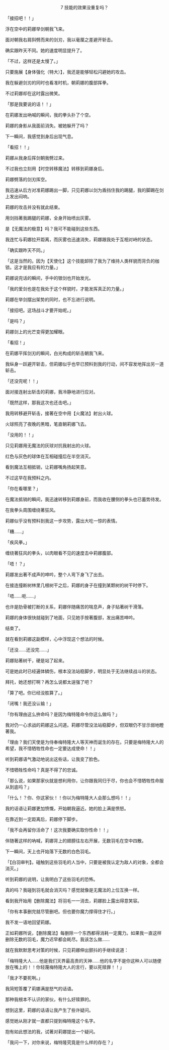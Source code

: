 <p align="center">7 技能的效果没重复吗？</p>

「接招吧！！」

浮在空中的莉娜举剑朝我飞来。

面对朝我右肩斜劈而来的剑刃，我以毫厘之差避开斩击。

确实跟昨天不同。她的速度明显提升了。

「不过，这样还是太慢了。」

只要施展【身体强化（特大）】，我还是能够轻松闪避她的攻击。

我在躲避剑刃的同时也看准时机，朝莉娜的腹部挥拳。

不过莉娜却在这时露出微笑。

「那是我要说的话！！」

在莉娜发出吶喊的瞬间，我的拳头扑了个空。

莉娜的身影从我面前消失。被她躲开了吗？

下一瞬间，我感觉到身后出现气息。

「看招！！」

莉娜从我身后挥剑朝我劈过来。

不过我也立刻用【时空转移魔法】转移到莉娜身后。

莉娜劈落的剑刃挥空。

我迅速从后方对准莉娜踢出一脚，只见莉娜以剑为盾挡住我的踢腿，我的脚踢在剑上发出闷响。

莉娜的攻击并没有就此结束。

用剑挡著我踢腿的莉娜，全身开始喷出灰雾。

是【无魔法的极意】吗？我可不能碰到这些东西。

我连忙与莉娜拉开距离，而灰雾也迅速消失，莉娜跟我处于互相对峙的状态。

「确实跟昨天不同。」

「这是当然的。因为【天使化】这个技能卸除了我为了维持人类样貌而背负的枷锁。这才是我应有的力量。」

莉娜说完话的瞬间，手中的银剑也开始发光。

「我的爱剑也是在我处于这个样貌时，才能发挥真正的力量。」

莉娜在举剑摆出架势的同时，也不忘进行说明。

「接招吧。这场战斗才要开始呢。」

「是吗？」

莉娜剑上的光芒变得更加耀眼。

「看招！」

在莉娜平挥剑刃的瞬间，白光构成的斩击朝我飞来。

我纵身一跃避开斩击，但莉娜似乎也早已预料到我的行动，间不容发地挥出另一道斩击。

「还没完呢！！」

面对接连射出斩击的莉娜，我冷静地进行应对。

「既然这样，那我这次也还击吧。」

我用转移避开斩击，接著在空中用【火魔法】射出火球。

火球照亮了夜晚的黑暗，笔直朝莉娜飞去。

「没用的！！」

只见莉娜用无魔法的灰球对抗我射出的火球。

红色与灰色的球体在互相碰撞后在半空消灭。

看到魔法互相抵销，让莉娜嘴角扬起笑意。

不过这早在我预料之内。

「你在看哪里？」

在魔法抵销的瞬间，我迅速转移到莉娜身前，而我收在腰侧的拳头也已蓄势待发。

在我拳头周围缠绕著狂风。

莉娜似乎没有预料到我这一步攻势，露出大吃一惊的表情。

「糟……」

「疾风拳。」

缠绕著狂风的拳头，以肉眼看不见的速度击中莉娜腹部。

「唔！？」

莉娜发出著不成声的呻吟，整个人弯下身飞了出去。

在接连撞断树林里几根树干之后，莉娜的身子在撞到某颗树的树干时停下。

「唔……呃……」

也许是肋骨被打断的关系，莉娜伴随痛苦的喘息声，身子贴著树干滑落。

莉娜的身体很快就碰到了地面，只见她手按著腹部，发出痛苦呻吟。

结束了。

就在看到莉娜这副模样，心中浮现这个想法的时候。

「还没……还没完……」

莉娜贴著树干，硬是站了起来。

可是她此时已经遍体鳞伤，根本没法站稳脚步，明显处于无法继续战斗的状态。

拜托，她还想打啊？再怎么说都太逞强了吧？

「算了吧。你已经没胜算了。」

「闭嘴！我还没认输！」

「你有理由这么拚命吗？是因为梅特隆命令你这么做吗？」

我对仍一心求战的莉娜这么问道。莉娜尽管没法站稳脚步，但双眼仍不甘示弱地瞪著我。

「理由？我们天使是为侍奉梅特隆大人等天神而诞生的存在。只要是梅特隆大人的希望，我不惜牺牲性命也一定要达成使命！！」

听到莉娜语气激动地说出这些话，让我变了脸色。

不惜牺牲性命吗？真是不得了的忠诚。

「那么说，如果那家伙就是想利用你，让你跟我同归于尽，你也会不惜牺牲性命服从到底吗？」

「什么！？你、你这家伙！！你以为梅特隆大人会那么想吗！！」

我的话语让莉娜更加愤慨，开始朝我逼近。她的脸上满是愤怒。

在靠近到一定距离后，莉娜停下脚步。

「我不会再留你活命了！这次我要确实取你性命！！」

伴随著这样的吶喊，莉娜背上的翅膀往左右开展，无数羽毛在空中四散。

下一瞬间，天上也开始落下无数的白色羽毛。

「【白羽审判】。碰触到这些羽毛的人当中，只要是被我认定为敌人的对象，全都会消灭。」

听到莉娜的说明，让我明白了这些羽毛的恐怖。

真的吗？我碰到羽毛就会消灭吗？感觉就像是无魔法的上位互换一样。

看到我开始用【删除魔法】将羽毛一一消去，莉娜脸上露出得意笑容。

「你有本事删完就尽管删吧。但也要你魔力撑得住才行。」

我不发一语地回望莉娜。

正如莉娜所说，【删除魔法】每删除一个东西都得消耗一定魔力。如果我一直这样删除无数的羽毛，魔力迟早都会耗尽。我该怎么做……

就在我默默思考对策的时候，只见莉娜伸出颤抖的手继续说道：

「梅特隆大人……他是我们天界最高贵的天神……他的名字不是你这种人可以随便放在嘴上的！！你轻蔑梅特隆大人的言行，要以死赎罪！！」

「我才不要死咧。」

我简短答覆了莉娜满是怒气的话语。

那种我根本不认识的家伙，有什么好赎罪的。

想到这里，莉娜的话语让我产生了些许疑问。

感觉她从刚才就一直都只提到梅特隆这个名字。

抱有如此想法的我，试著对莉娜提出一个疑问。

「我问一下，对你来说，梅特隆究竟是什么样的存在？」

